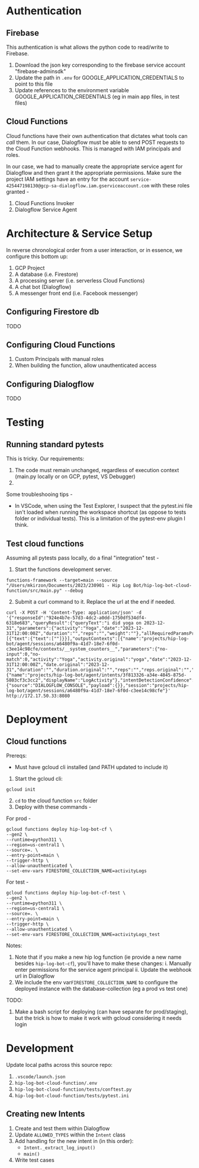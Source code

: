 # Authentication

## Firebase
This authentication is what allows the python code to read/write to Firebase. 

1. Download the json key corresponding to the firebase service account "firebase-adminsdk"
2. Update the path in `.env` for GOOGLE_APPLICATION_CREDENTIALS to point to this file 
2. Update references to the environment variable GOOGLE_APPLICATION_CREDENTIALS (eg in main app files, in test files)

## Cloud Functions
Cloud functions have their own authentication that dictates what tools can _call_ them. In our case, Dialogflow must be able to send POST requests to the Cloud Function webhooks. 
This is managed with IAM principals and roles.

In our case, we had to manually create the appropriate service agent for Dialogflow and then grant it the appropriate permissions. Make sure the project IAM settings have an entry for the account  `service-425447198130@gcp-sa-dialogflow.iam.gserviceaccount.com` with these roles granted - 
1. Cloud Functions Invoker
2. Dialogflow Service Agent


# Architecture & Service Setup

In reverse chronological order from a user interaction, or in essence, we configure this bottom up: 
1. GCP Project
2. A database (i.e. Firestore)
3. A processing server (i.e. serverless Cloud Functions) 
4. A chat bot (Dialogflow)
5. A messenger front end (i.e. Facebook messenger)


## Configuring Firestore db
TODO 

## Configuring Cloud Functions

1. Custom Principals with manual roles 
2. When building the function, allow unauthenticated access 

## Configuring Dialogflow
TODO

# Testing

## Running standard pytests

This is tricky. Our requirements: 
1) The code must remain unchanged, regardless of execution context (main.py locally or on GCP, pytest, VS Debugger)
2) 

Some troubleshooing tips -
* In VSCode, when using the Test Explorer, I suspect that the pytest.ini file isn't loaded when running the workspace shortcut (as oppose to tests folder or individual tests). This is a limitation of the pytest-env plugin I think. 

## Test cloud functions

Assuming all pytests pass locally, do a final "integration" test -

1. Start the functions development server. 
```
functions-framework --target=main --source "/Users/mkirzon/Documents/2023/230901 - Hip Log Bot/hip-log-bot-cloud-function/src/main.py" --debug
```

2. Submit a curl command to it. Replace the url at the end if needed. 
```
curl -X POST -H 'Content-Type: application/json' -d '{"responseId":"924e4b7e-57d3-4dc2-a0dd-1750df534df4-6318e683","queryResult":{"queryText":"i did yoga on 2023-12-31","parameters":{"activity":"Yoga","date":"2023-12-31T12:00:00Z","duration":"","reps":"","weight":""},"allRequiredParamsPresent":true,"fulfillmentMessages":[{"text":{"text":[""]}}],"outputContexts":[{"name":"projects/hip-log-bot/agent/sessions/a6480f9a-41d7-18e7-6f0d-c3ee14c98cfe/contexts/__system_counters__","parameters":{"no-input":0,"no-match":0,"activity":"Yoga","activity.original":"yoga","date":"2023-12-31T12:00:00Z","date.original":"2023-12-31","duration":"","duration.original":"","reps":"","reps.original":"","weight":"","weight.original":""}}],"intent":{"name":"projects/hip-log-bot/agent/intents/3f813326-a34e-4845-875d-5803cf3c3cc2","displayName":"LogActivity"},"intentDetectionConfidence":1,"languageCode":"en"},"originalDetectIntentRequest":{"source":"DIALOGFLOW_CONSOLE","payload":{}},"session":"projects/hip-log-bot/agent/sessions/a6480f9a-41d7-18e7-6f0d-c3ee14c98cfe"}' http://172.17.50.33:8080
```



# Deployment

## Cloud functions

Prereqs:
* Must have gcloud cli installed (and PATH updated to include it)

1. Start the gcloud cli: 
```
gcloud init
```
2. `cd` to the cloud function `src` folder 
3. Deploy with these commands -

For prod -
```
gcloud functions deploy hip-log-bot-cf \
--gen2 \
--runtime=python311 \
--region=us-central1 \
--source=. \
--entry-point=main \
--trigger-http \
--allow-unauthenticated \
--set-env-vars FIRESTORE_COLLECTION_NAME=activityLogs
```

For test - 
```
gcloud functions deploy hip-log-bot-cf-test \
--gen2 \
--runtime=python311 \
--region=us-central1 \
--source=. \
--entry-point=main \
--trigger-http \
--allow-unauthenticated \
--set-env-vars FIRESTORE_COLLECTION_NAME=activityLogs_test
```

Notes:
1. Note that if you make a new hip log function (ie provide a new name besides `hip-log-bot-cf`), you'll have to make these changes: 
    i. Manually enter permissions for the service agent principal
    ii. Update the webhook url in Dialogflow
1. We include the env var`FIRESTORE_COLLECTION_NAME` to configure the deployed instance with the database-collection (eg a prod vs test one)

TODO: 
1. Make a bash script for deploying (can have separate for prod/staging), but the trick is how to make it work with gcloud considering it needs login

# Development

Update local paths across this source repo: 
1. `.vscode/launch.json`
1. `hip-log-bot-cloud-function/.env`
1. `hip-log-bot-cloud-function/tests/conftest.py`
1. `hip-log-bot-cloud-function/tests/pytest.ini`

## Creating new Intents

1. Create and test them within Dialogflow
1. Update `ALLOWED_TYPES` within the `Intent` class
1. Add handling for the new intent in (in this order): 
    * `Intent._extract_log_input()`
    * `main()`
1. Write test cases
